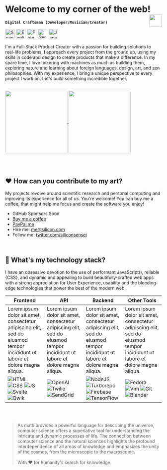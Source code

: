 <!-- Header -->
# Welcome to my corner of the web! <img align="right" height="40px" src="https://api.iconify.design/twemoji/flag-colombia.svg" />

**`Digital Craftsman (Developer/Musician/Creator)`**

<img alt="Spanish" align="left" height="30px" style="margin-right:5px;" src="https://api.iconify.design/twemoji/flag-spain.svg" />
<img alt="English" align="left" height="30px" style="margin-right:5px;" src="https://api.iconify.design/twemoji/flag-united-kingdom.svg" />
<img alt="French" align="left" height="30px" style="margin-right:5px;" src="https://api.iconify.design/twemoji/flag-france.svg" />
<img alt="German" align="left" height="30px" style="margin-right:5px;" src="https://api.iconify.design/twemoji/flag-germany.svg" />
<img alt="Japanese" align="left" height="30px" src="https://api.iconify.design/twemoji/flag-japan.svg" />

<br><br>

I'm a Full-Stack Product Creator with a passion for building solutions to real-life problems. I approach every project from the ground up, using my skills in code and design to create products that make a difference. In my spare time, I love tinkering with machines as much as building them, exploring nature and learning about foreign languages, design, art, and zen philosophies. With my experience, I bring a unique perspective to every project I work on. Let's build something incredible together.

<br>

<a href="https://github.com/anuraghazra/github-readme-stats">
  <img height=200 align="center" align="center" src="https://github-readme-stats.vercel.app/api?username=siliconsensei&show_icons=true&theme=midnight-purple" />
</a>
<a href="https://github.com/anuraghazra/convoychat">
  <img height=200 align="center" src="https://github-readme-stats.vercel.app/api/top-langs/?username=siliconsensei&layout=compact&card_width=32&theme=midnight-purple" />
</a>

<br><br>

## ❤️ How can you contribute to my art? 

My projects revolve around scientific research and personal computing and inproving its experience for all of us. You're welcome! You can buy me a coffee, that might help me focus and create the software you enjoy!

- GitHub Sponsors Soon
- [Buy me a coffee](https://www.buymeacoffee.com/)
- [PayPal.me](https://www.paypal.com/paypalme)
- Hire me: me@silicon.com
- Follow me: [twitter.com/siliconsensei](https://twitter.com/siliconsensei)

<br>

## 🧰 What's my technology stack?

I have an obsessive devotion to the use of performant JavaScript(), reliable {CSS}, and dynamic and appealing <HTML> to build beautifully-crafted web apps with a strong appreciation for User Experience, usability and the bleeding-edge technologies that power the best of the modern web.

| Frontend | API | Backend | Other Tools |
| --- | --- | --- | --- |
| Lorem ipsum dolor sit amet, consectetur adipiscing elit, sed do eiusmod tempor incididunt ut labore et dolore magna aliqua. | Lorem ipsum dolor sit amet, consectetur adipiscing elit, sed do eiusmod tempor incididunt ut labore et dolore magna aliqua. | Lorem ipsum dolor sit amet, consectetur adipiscing elit, sed do eiusmod tempor incididunt ut labore et dolore magna aliqua. | Lorem ipsum dolor sit amet, consectetur adipiscing elit, sed do eiusmod tempor incididunt ut labore et dolore magna aliqua. |
| ![HTML](https://api.iconify.design/vscode-icons/file-type-html.svg?height=30) ![CSS](https://api.iconify.design/vscode-icons/file-type-css.svg?height=30) ![JS](https://api.iconify.design/logos/javascript.svg?height=30) ![Svelte](https://api.iconify.design/logos/svelte-icon.svg?height=30) ![Qwik](https://api.iconify.design/logos/qwik-icon.svg?height=30) | ![OpenAI](https://api.iconify.design/simple-icons/openai.svg?height=30&color=white) ![Twilio](https://api.iconify.design/logos/twilio-icon.svg?height=30) ![SendGrid](https://api.iconify.design/logos/sendgrid-icon.svg?height=30) | ![NodeJS](https://api.iconify.design/logos/nodejs-icon.svg?height=30) ![Turborepo](https://api.iconify.design/logos/turborepo-icon.svg?height=30) ![Firebase](https://api.iconify.design/logos/firebase.svg?height=30) ![TensorFlow](https://api.iconify.design/logos/tensorflow.svg?height=30) | ![Fedora](https://api.iconify.design/logos/fedora.svg?height=30) ![Vim](https://api.iconify.design/logos/vim.svg?height=30) ![Git](https://api.iconify.design/logos/git-icon.svg?height=30) ![Blender](https://api.iconify.design/logos/blender.svg?height=30) |

<br><br>

> As math provides a powerful language for describing the universe, computer science offers a superlative tool for understanding the intricate and dynamic processes of life. The connection between computer science and the natural sciences highlights the profound interdependence of all areas of knowledge and emphasizes the unity of the cosmos, from the microscopic to the macroscopic.
> <br><br>
> With ❤️ for humanity's search for knlowledge.
